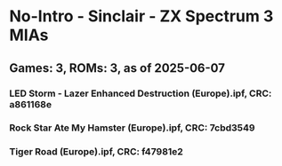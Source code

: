 # No-Intro - Sinclair - ZX Spectrum 3 MIAs
## Games: 3, ROMs: 3, as of 2025-06-07

### LED Storm - Lazer Enhanced Destruction (Europe).ipf, CRC: a861168e
### Rock Star Ate My Hamster (Europe).ipf, CRC: 7cbd3549
### Tiger Road (Europe).ipf, CRC: f47981e2
